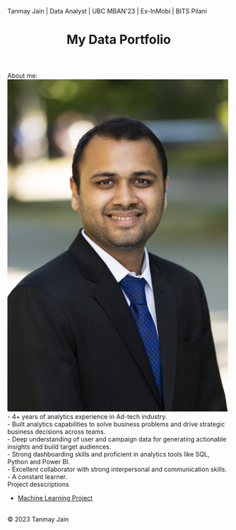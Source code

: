 <!DOCTYPE html>
<html>
  <head>
    <meta charset="utf-8">
    Tanmay Jain | Data Analyst | UBC MBAN'23 | Ex-InMobi | BITS Pilani<br>
    <link rel="stylesheet" href="{{ "/assets/css/main.css" | relative_url }}">
    <style>
      img {
        max-width: 500px;
        height: auto;
      }
    </style> 
  </head>
  <body>
    <header>
      <h1>My Data Portfolio</h1>
    </header>
    <main>
      About me:<br>
      <img src="/MBAN-TANMAY%20JAIN%20(5).jpg">
      - 4+ years of analytics experience in Ad-tech industry.<br>
      - Built analytics capabilities to solve business problems and drive strategic business decisions across teams.<br>
      - Deep understanding of user and campaign data for generating actionable insights and build target audiences.<br>
      - Strong dashboarding skills and proficient in analytics tools like SQL, Python and Power BI.<br>
      - Excellent collaborator with strong interpersonal and communication skills.<br>
      - A constant learner.<br>  
      Project desscriptions
      <nav>
        <ul>
           <li><a href="https://github.com/tan1310/Data-Projects/blob/main/BABS%20502_Final_Tanmay.ipynb">Machine Learning Project</a></li>
        </ul>
      </nav>
    </main>
    <footer>
      <p><br>&copy; 2023 Tanmay Jain</p>
    </footer>
  </body>
</html>





